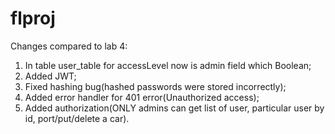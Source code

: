 # flproj

Changes compared to lab 4:
1. In table user_table for accessLevel now is admin field which Boolean;
2. Added JWT;
3. Fixed hashing bug(hashed passwords were stored incorrectly);
4. Added error handler for 401 error(Unauthorized access);
5. Added authorization(ONLY admins can get list of user, particular user by id, port/put/delete a car).
